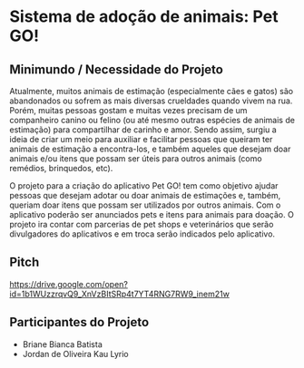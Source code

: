 # Sistema de adoção de animais: Pet GO!

## Minimundo / Necessidade do Projeto

Atualmente, muitos animais de estimação (especialmente cães e gatos) são abandonados ou sofrem as mais diversas crueldades quando vivem na rua. Porém, muitas pessoas gostam e muitas vezes precisam de um companheiro canino ou felino (ou até mesmo outras espécies de animais de estimação) para compartilhar de carinho e amor. Sendo assim, surgiu a ideia de criar um meio para auxiliar e facilitar pessoas que queiram ter animais de estimação a encontra-los, e também aqueles que desejam doar animais e/ou itens que possam ser úteis para outros animais (como remédios, brinquedos, etc).

O projeto para a criação do aplicativo Pet GO! tem como objetivo ajudar pessoas que desejam adotar ou doar animais de estimações e, também, queriam doar itens que possam ser utilizados por outros animais. Com o aplicativo poderão ser anunciados pets e itens para animais para doação. O projeto ira contar com parcerias de pet shops e veterinários que serão divulgadores do aplicativos e em troca serão indicados pelo aplicativo.

## Pitch

https://drive.google.com/open?id=1b1WUzzrqvQ9_XnVzBItSRp4t7YT4RNG7RW9_inem21w

## Participantes do Projeto

* Briane Bianca Batista
* Jordan de Oliveira Kau Lyrio
